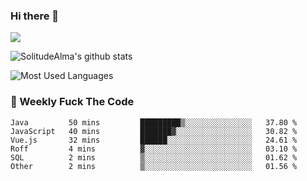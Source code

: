 ### Hi there 👋

<p>
  <a href="https://count.getloli.com/"><img src="https://count.getloli.com/get/@:solitudealma"></a>
</p>

![SolitudeAlma's github stats](https://github-readme-stats.vercel.app/api?username=solitudealma&show_icons=true&theme=radical)

![Most Used Languages](https://github-readme-stats.vercel.app/api/top-langs/?username=solitudealma&layout=compact&hide_border=true&theme=dark)
<!-- ![visitors](https://visitor-badge.glitch.me/badge?page_id=solitudealma.solitudealma.id) -->


### :dart: Weekly Fuck The Code

<!--START_SECTION:waka-->

```text
Java         50 mins         █████████▒░░░░░░░░░░░░░░░   37.80 %
JavaScript   40 mins         ███████▓░░░░░░░░░░░░░░░░░   30.82 %
Vue.js       32 mins         ██████░░░░░░░░░░░░░░░░░░░   24.61 %
Roff         4 mins          ▓░░░░░░░░░░░░░░░░░░░░░░░░   03.10 %
SQL          2 mins          ▒░░░░░░░░░░░░░░░░░░░░░░░░   01.62 %
Other        2 mins          ▒░░░░░░░░░░░░░░░░░░░░░░░░   01.56 %
```

<!--END_SECTION:waka-->
